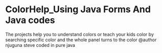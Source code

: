 # ColorHelp_Using Java Forms And Java codes
The projects help you to understand colors or teach your kids color by searching specific color and the whole panel turns to the 
color
@author njuguna steve
coded in pure java 
